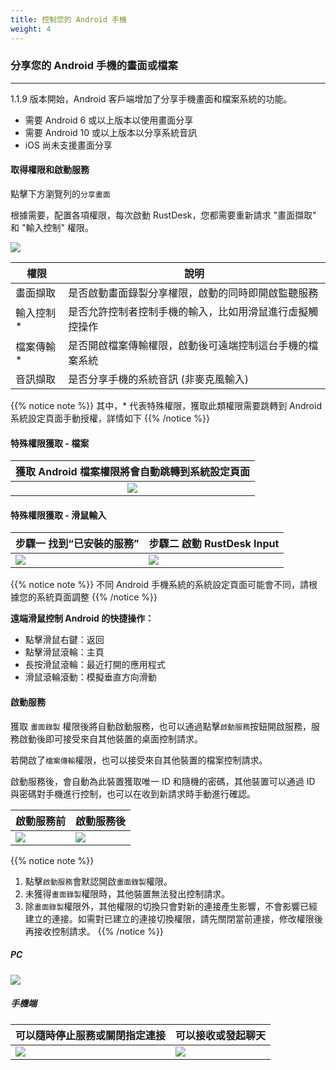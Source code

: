 ```yaml
---
title: 控制您的 Android 手機
weight: 4
---
```


### 分享您的 Android 手機的畫面或檔案
------

1.1.9 版本開始，Android 客戶端增加了分享手機畫面和檔案系統的功能。

- 需要 Android 6 或以上版本以使用畫面分享
- 需要 Android 10 或以上版本以分享系統音訊
- iOS 尚未支援畫面分享

#### **取得權限和啟動服務**

點擊下方瀏覽列的`分享畫面`

根據需要，配置各項權限，每次啟動 RustDesk，您都需要重新請求 "畫面擷取" 和 "輸入控制" 權限。

![](images/server_off_en.jpg?width=300px)

| 權限             | 說明                                                     |
| --------------- | -------------------------------------------------------- |
| 畫面擷取 | 是否啟動畫面錄製分享權限，啟動的同時即開啟監聽服務 |
| 輸入控制* | 是否允許控制者控制手機的輸入，比如用滑鼠進行虛擬觸控操作          |
| 檔案傳輸*   | 是否開啟檔案傳輸權限，啟動後可遠端控制這台手機的檔案系統    |
| 音訊擷取   | 是否分享手機的系統音訊 (非麥克風輸入)   |

{{% notice note %}}
其中，* 代表特殊權限，獲取此類權限需要跳轉到 Android 系統設定頁面手動授權，詳情如下
{{% /notice %}}

#### **特殊權限獲取 - 檔案**

| 獲取 Android 檔案權限將會自動跳轉到系統設定頁面  |
| :---------------: |
| ![](images/get_file_en.jpg?width=300px) |

#### **特殊權限獲取 - 滑鼠輸入**
| 步驟一 找到“已安裝的服務”      | 步驟二  啟動 RustDesk Input   |
| --------------- | -------------------------------------------------------- |
| ![](images/get_input1_en.png?width=300px) | ![](images/get_input2_en.jpg?width=300px) |

{{% notice note %}}
不同 Android 手機系統的系統設定頁面可能會不同，請根據您的系統頁面調整
{{% /notice %}}

**遠端滑鼠控制 Android 的快捷操作：**

- 點擊滑鼠右鍵：返回
- 點擊滑鼠滾輪：主頁
- 長按滑鼠滾輪：最近打開的應用程式
- 滑鼠滾輪滾動：模擬垂直方向滑動

#### **啟動服務**

獲取 `畫面錄製` 權限後將自動啟動服務，也可以通過點擊`啟動服務`按鈕開啟服務，服務啟動後即可接受來自其他裝置的桌面控制請求。

若開啟了`檔案傳輸`權限，也可以接受來自其他裝置的檔案控制請求。

啟動服務後，會自動為此裝置獲取唯一 ID 和隨機的密碼，其他裝置可以通過 ID 與密碼對手機進行控制，也可以在收到新請求時手動進行確認。

| 啟動服務前      | 啟動服務後   |
| --------------- | -------------------------------------------------------- |
| ![](images/server_off_en.jpg?width=300px) | ![](images/server_on_en.jpg?width=300px) |

{{% notice note %}}
1. 點擊`啟動服務`會默認開啟`畫面錄製`權限。
2. 未獲得`畫面錄製`權限時，其他裝置無法發出控制請求。
3. 除`畫面錄製`權限外，其他權限的切換只會對新的連接產生影響，不會影響已經建立的連接。如需對已建立的連接切換權限，請先關閉當前連接，修改權限後再接收控制請求。
{{% /notice %}}

##### PC

![](images/android_server_pc_side_en.png?width=700px)

##### 手機端

| 可以隨時停止服務或關閉指定連接      | 可以接收或發起聊天   |
| --------------- | -------------------------------------------------------- |
| ![](images/android_on_en.jpg?width=300px) | ![](images/android_server2_en.jpg?width=300px) |
